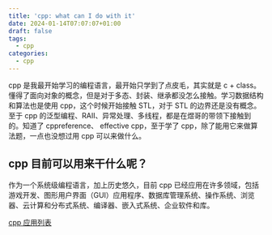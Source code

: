 ```yaml
---
title: 'cpp: what can I do with it'
date: 2024-01-14T07:07:07+01:00
draft: false
tags: 
  - cpp
categories:
  - cpp
---
```


cpp 是我最开始学习的编程语言，最开始只学到了点皮毛，其实就是 c + class。懂得了面向对象的概念，但是对于多态、封装、继承都没怎么接触。学习数据结构和算法也是使用 cpp，这个时候开始接触 STL，对于 STL 的边界还是没有概念。至于 cpp 的泛型编程、RAII、异常处理、多线程，都是在煜哥的带领下接触到的。知道了 cppreference、 effective cpp，至于学了 cpp，除了能用它来做算法题，一点也没想过用 cpp 可以来做什么。

## cpp 目前可以用来干什么呢？

作为一个系统级编程语言，加上历史悠久，目前 cpp 已经应用在许多领域，包括游戏开发、图形用户界面（GUI）应用程序、数据库管理系统、操作系统、浏览器、云计算和分布式系统、编译器、嵌入式系统、企业软件和库。

[cpp 应用列表](/posts/cpp/application/)


